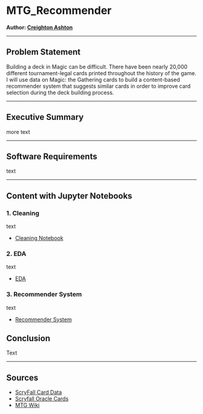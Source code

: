 # MTG_Recommender

**Author: [Creighton Ashton](https://www.linkedin.com/in/creightonashton/)**

---

## Problem Statement

Building a deck in Magic can be difficult. There have been nearly 20,000 different tournament-legal cards printed throughout the history of the game. I will use data on Magic: the Gathering cards to build a content-based recommender system that suggests similar cards in order to improve card selection during the deck building process.

---

## Executive Summary

more text

---

## Software Requirements

text

---

## Content with Jupyter Notebooks


### 1. Cleaning

text

- [Cleaning Notebook](./Code/01-Cleaning.ipynb)

### 2. EDA

text

- [EDA](./Code/02-EDA.ipynb)

### 3. Recommender System

text

- [Recommender System](./Code/03-Recommender_system.ipynb)


## Conclusion

Text

---

## Sources

- [ScryFall Card Data](https://scryfall.com/docs/api/bulk-data)  
- [Scryfall Oracle Cards](https://archive.scryfall.com/json/scryfall-oracle-cards.json)  
- [MTG Wiki](https://mtg.gamepedia.com/Main_Page)  